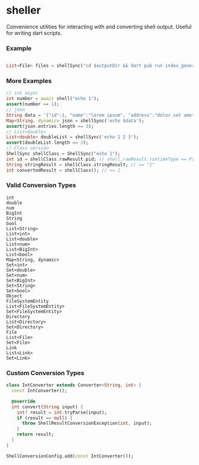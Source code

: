 # sheller

Convenience utilities for interacting with and converting shell output. Useful for writing dart scripts.

### Example

```dart

List<File> files = shellSync("cd $outputDir && dart pub run index_generator && find . -maxdepth 1 -type f");
```

### More Examples

```dart  
// int async
int number = await shell("echo 1");
assert(number == 1);
// json
String data = '{"id":1, "name":"lorem ipsum", "address":"dolor set amet"}';
Map<String, dynamic> json = shellSync('echo $data');
assert(json.entries.length == 3);
// List<double>
List<double> doubleList = shellSync('echo 1 2 3');
assert(doubleList.length == 3);
// Class version
ShellSync shellClass = ShellSync("echo 1");
int id = shellClass.rawResult.pid; // shell.rawResult.runtimeType == ProcessResult
String stringResult = shellClass.stringResult; // == "1"
int convertedResult = shellClass(); // == 1
```

### Valid Conversion Types

```
int
double
num
BigInt
String
bool
List<String>
List<int>
List<double>
List<num>
List<BigInt>
List<bool>
Map<String, dynamic>
Set<int>
Set<double>
Set<num>
Set<BigInt>
Set<String>
Set<bool>
Object
FileSystemEntity
List<FileSystemEntity>
Set<FileSystemEntity>
Directory
List<Directory>
Set<Directory>
File
List<File>
Set<File>
Link
List<Link>
Set<Link>
```

### Custom Conversion Types

```dart
class IntConverter extends Converter<String, int> {
  const IntConverter();

  @override
  int convert(String input) {
    int? result = int.tryParse(input);
    if (result == null) {
      throw ShellResultConversionException(int, input);
    }
    return result;
  }
}

ShellConversionConfig.add(const IntConverter());
```
